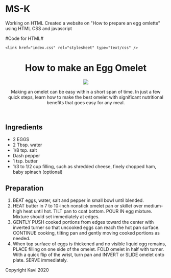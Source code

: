 # MS-K
Working on HTML
Created a website on "How to prepare an egg omlette" using HTML CSS and javascript

#Code for HTML#

<!DOCTYPE html>
<html>
  <head>
    <meta charset="utf-8">
    <meta name="viewport" content="width=device-width">
    <title>repl.it</title>
    <link rel="stylesheet" href="https://maxcdn.bootstrapcdn.com/font-awesome/4.7.0/css/font-awesome.min.css" type="text/css" />

    <link href="index.css" rel="stylesheet" type="text/css" />
  </head>
  <body>
    <div id="container">
     <header>
       <h1>How to make an Egg Omelet</h1>
        <img src ="https://i.imgur.com/yphXwOe.jpg">
        <p>
          Making an omelet can be easy within a short span of time. In just a few quick steps, learn how to make the best omelet with significant nutritional benefits that goes easy for any meal.
        </p>
    </header>
    <section id="ingredients" onmouseover="ingredientsHover()" onmouseout="ingredientsNormal()">
        <h2>Ingredients <i class="fa fa-cutlery" aria-hidden="true"></i>
</h2>
        <ul>
          <li>2	EGGS</li>
          <li>2	Tbsp. water</li>
          <li>1/8	tsp. salt</li>
          <li>Dash	pepper</li>
          <li>1	tsp. butter</li>
          <li>1/3 to 1/2	cup filling, such as shredded cheese, finely chopped ham, baby spinach (optional)</li>
        </ul>
    </section>
    <section id="preparation" onmouseover="preparationHover()" onmouseout="preparationNormal">
        <h2>Preparation <i class="fa fa-check" aria-hidden="true"></i>
</h2>
        <ol>
      <li>BEAT eggs, water, salt and pepper in small bowl until blended.</li>
      <li>HEAT butter in 7 to 10-inch nonstick omelet pan or skillet over medium-high heat until hot. TILT pan to coat bottom. POUR IN egg mixture. Mixture should set immediately at edges.</li>
      <li>GENTLY PUSH cooked portions from edges toward the center with inverted turner so that uncooked eggs can reach the hot pan surface. CONTINUE cooking, tilting pan and gently moving cooked portions as needed.</li>
      <li>When top surface of eggs is thickened and no visible liquid egg remains, PLACE filling on one side of the omelet. FOLD omelet in half with turner. With a quick flip of the wrist, turn pan and INVERT or SLIDE omelet onto plate. SERVE immediately.</li>
    </ol>
    </section>
    <footer>
        <p>Copyright Kavi 2020</p>
    </footer>
    </div>
    <script>
        function ingredientsHover() {
            document.getElementById('ingredients').firstElementChild.firstElementChild.style.fontSize = '300%';
        }


        function ingredientsNormal() {
            document.getElementById('ingredients').firstElementChild.firstElementChild.style.fontSize = '100%';
            // document.write("Normal");  
        }


        function preparationHover() {
            document.getElementById('preparation').firstElementChild.firstElementChild.style.fontSize = '300%';
        }


        function preparationNormal() {
            document.getElementById('preparation').firstElementChild.firstElementChild.style.fontSize = '100%';
        }
    </script>

    
  </body>
</html>#

#code for CSS#
body {
 font-family: Arial;
 color: SlateGrey;
}

#container {
 width: 60%;
 margin: auto;
}

h1 {
 font-size: 300%;
}

h2 {
 color: Green;
 text-transform: uppercase;
 font-weight: 100;
}

img {
 width: 100%;
}


footer {
 margin-top: 70px;
 background-color: Orange;
 color: White;
}

footer p {
 text-align: center;
 padding-top: 15px;
 padding-bottom: 15px;
}

@media screen and (max-width :768px)
{
#container {
 width: 90%;

}
h1
{
 font-size: 200%;
}

}

